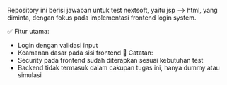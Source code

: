 Repository ini berisi jawaban untuk test nextsoft, yaitu jsp --> html, yang diminta, dengan fokus pada implementasi frontend login system.

✅ Fitur utama:
- Login dengan validasi input
- Keamanan dasar pada sisi frontend
📌 Catatan:
- Security pada frontend sudah diterapkan sesuai kebutuhan test
- Backend tidak termasuk dalam cakupan tugas ini, hanya dummy atau simulasi
